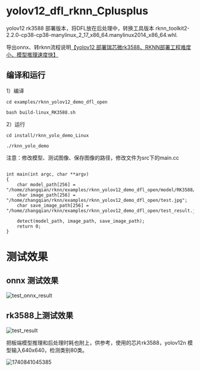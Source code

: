 # yolov12_dfl_rknn_Cplusplus
yolov12 rk3588 部署版本，将DFL放在后处理中，转换工具版本 rknn_toolkit2-2.2.0-cp38-cp38-manylinux_2_17_x86_64.manylinux2014_x86_64.whl.


导出onnx、转rknn流程说明[【yolov12 部署瑞芯微rk3588、RKNN部署工程难度小、模型推理速度快】]()

## 编译和运行

1）编译

```
cd examples/rknn_yolov12_demo_dfl_open

bash build-linux_RK3588.sh

```

2）运行

```
cd install/rknn_yolo_demo_Linux

./rknn_yolo_demo 

```

注意：修改模型、测试图像、保存图像的路径，修改文件为src下的main.cc

```

int main(int argc, char **argv)
{
    char model_path[256] = "/home/zhangqian/rknn/examples/rknn_yolov12_demo_dfl_open/model/RK3588/yolov12n_zq.rknn";
    char image_path[256] = "/home/zhangqian/rknn/examples/rknn_yolov12_demo_dfl_open/test.jpg";
    char save_image_path[256] = "/home/zhangqian/rknn/examples/rknn_yolov12_demo_dfl_open/test_result.jpg";

    detect(model_path, image_path, save_image_path);
    return 0;
}
```


# 测试效果

## onnx 测试效果

![test_onnx_result](https://github.com/user-attachments/assets/aa29480e-c62a-420c-9b8a-7737adbee187)

## rk3588上测试效果

![test_result](https://github.com/user-attachments/assets/a06a950d-903c-43d8-95aa-7c3562badf33)

把板端模型推理和后处理时耗也附上，供参考，使用的芯片rk3588，yolov12n 模型输入640x640，检测类别80类。

![1740841045385](https://github.com/user-attachments/assets/29f2f7a2-c6e9-4141-adeb-1c02195ad7ee)



